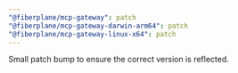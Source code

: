 ```yaml
---
"@fiberplane/mcp-gateway": patch
"@fiberplane/mcp-gateway-darwin-arm64": patch
"@fiberplane/mcp-gateway-linux-x64": patch
---
```


Small patch bump to ensure the correct version is reflected.
